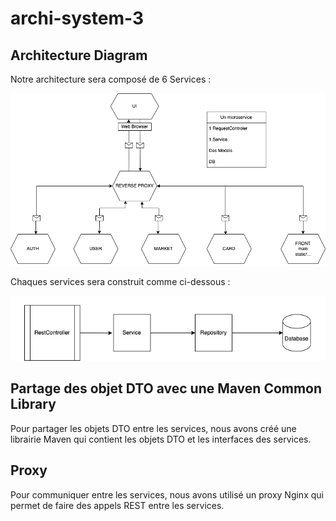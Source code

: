 # archi-system-3


## Architecture Diagram

Notre architecture sera composé de 6 Services :

![Architecture Diagram](./docs/archi.png)

Chaques services sera construit comme ci-dessous :

![Service Diagram](./docs/microService.png)

## Partage des objet DTO avec une Maven Common Library

Pour partager les objets DTO entre les services, nous avons créé une librairie Maven qui contient les objets DTO et les interfaces des services.

## Proxy

Pour communiquer entre les services, nous avons utilisé un proxy Nginx qui permet de faire des appels REST entre les services.